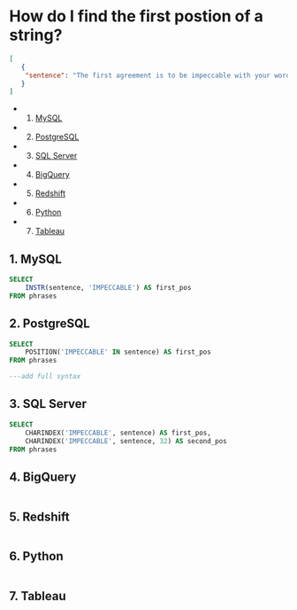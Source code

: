 
# How do I find the first postion of a string?

```json
[
   {
    "sentence": "The first agreement is to be impeccable with your word.When you are impeccable, you take responsibility for your actions, but you do not judge or blame yourself! Being impeccable with your word is not using the word against yourself.Being impeccable with your word is the correct use of your energy"
   } 
]
```

<!-- vscode-markdown-toc -->
* 1. [MySQL](#MySQL)
* 2. [PostgreSQL](#PostgreSQL)
* 3. [SQL Server](#SQLServer)
* 4. [BigQuery](#BigQuery)
* 5. [Redshift](#Redshift)
* 6. [Python](#Python)
* 7. [Tableau](#Tableau)

<!-- vscode-markdown-toc-config
	numbering=true
	autoSave=true
	/vscode-markdown-toc-config -->
<!-- /vscode-markdown-toc -->


##  1. <a name='MySQL'></a>MySQL
```sql
SELECT
    INSTR(sentence, 'IMPECCABLE') AS first_pos
FROM phrases
```


##  2. <a name='PostgreSQL'></a>PostgreSQL

```sql
SELECT
    POSITION('IMPECCABLE' IN sentence) AS first_pos
FROM phrases

---add full syntax
```

##  3. <a name='SQLServer'></a>SQL Server
```sql
SELECT
    CHARINDEX('IMPECCABLE', sentence) AS first_pos,
    CHARINDEX('IMPECCABLE', sentence, 32) AS second_pos
FROM phrases
```

##  4. <a name='BigQuery'></a>BigQuery
```sql
```

##  5. <a name='Redshift'></a>Redshift
```sql
```

##  6. <a name='Python'></a>Python
```python
```

##  7. <a name='Tableau'></a>Tableau
```
```
